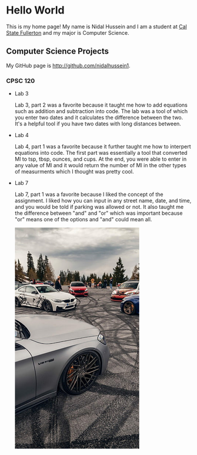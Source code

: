 # Hello World

This is my home page! My name is Nidal Hussein and I am a student at [Cal State Fullerton](http://www.fullerton.edu/) and my major is Computer Science.

## Computer Science Projects

My GitHub page is http://github.com/nidalhussein1.

### CPSC 120

* Lab 3

    Lab 3, part 2 was a favorite because it taught me how to add equations
    such as addition and subtraction into code. The lab was a tool of which
    you enter two dates and it calculates the difference between the two.
    It's a helpful tool if you have two dates with long distances between.


* Lab 4

    Lab 4, part 1 was a favorite because it further taught me how to interpert
    equations into code. The first part was essentially a tool that converted
    Ml to tsp, tbsp, ounces, and cups. At the end, you were able to enter in
    any value of Ml and it would return the number of Ml in the other types of
    measurments which I thought was pretty cool.


* Lab 7

    Lab 7, part 1 was a favorite because I liked the concept of the assignment.
    I liked how you can input in any street name, date, and time, and you would
    be told if parking was allowed or not. It also taught me the difference
    between "and" and "or" which was important because "or" means one of the
    options and "and" could mean all.

    ![I love cars and going to car meets with friends.](images/cars.jpg)

